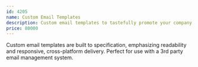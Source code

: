 ```yaml
---
id: 4205
name: Custom Email Templates
description: Custom email templates to tastefully promote your company or product.
price: 80000
---
```


Custom email templates are built to specification, emphasizing readability and responsive, cross-platform delivery. Perfect for use with a 3rd party email management system.
